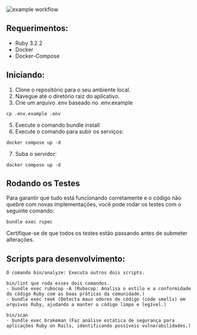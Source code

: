 ![example workflow](https://github.com/danielnottingham/ypfo/actions/workflows/ci.yml/badge.svg)

## Requerimentos:
- Ruby 3.2.2
- Docker
- Docker-Compose

## Iniciando:
1. Clone o repositório para o seu ambiente local.
2. Navegue até o diretório raiz do aplicativo.
3. Crie um arquivo .env baseado no .env.example
```
cp .env.example .env
```
5. Execute o comando bundle install
6. Execute o comando para subir os serviços:
```
docker compose up -d
```
7. Suba o servidor:
```
docker compose up -d
```

## Rodando os Testes
Para garantir que tudo está funcionando corretamente e o código não quebre com novas implementações, você pode rodar os testes com o seguinte comando:
```
bundle exec rspec
```
Certifique-se de que todos os testes estão passando antes de submeter alterações.

## Scripts para desenvolvimento:
```
O comando bin/analyze: Executa outros dois scripts.

bin/lint que roda esses dois comandos.
- bundle exec rubocop -A (Rubocop: Analisa o estilo e a conformidade do código Ruby com as boas práticas da comunidade.)
- bundle exec reek (Detecta maus odores de código (code smells) em arquivos Ruby, ajudando a manter o código limpo e legível.)

bin/scan
- bundle exec brakeman (Faz análise estática de segurança para aplicações Ruby on Rails, identificando possíveis vulnerabilidades.)
```
